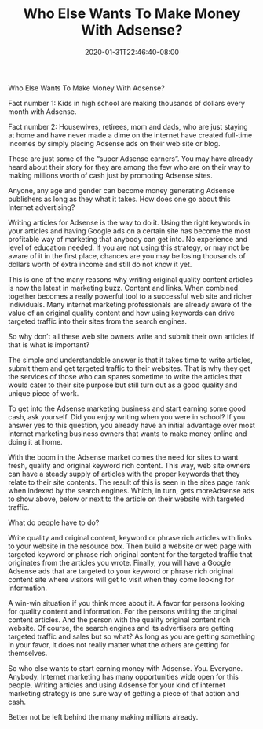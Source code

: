 ﻿---
title: "Who Else Wants To Make Money With Adsense?"
date: 2020-01-31T22:46:40-08:00
description: "googleadsense Tips for Web Success"
featured_image: "/images/googleadsense.jpg"
tags: ["googleadsense"]
---

Who Else Wants To Make Money With Adsense? 

Fact number 1: Kids in high school are making thousands of dollars every month with Adsense. 

Fact number 2: Housewives, retirees, mom and dads, who are just staying at home and have never made a dime on the internet have created full-time incomes by simply placing Adsense ads on their web site or blog.

These are just some of the “super Adsense earners”. You may have already heard about their story for they are among the few who are on their way to making millions worth of cash just by promoting Adsense sites. 

Anyone, any age and gender can become money generating Adsense publishers as long as they what it takes. How does one go about this Internet advertising?

Writing articles for Adsense is the way to do it. Using the right keywords in your articles and having Google ads on a certain site has become the most profitable way of marketing that anybody can get into. No experience and level of education needed. If you are not using this strategy, or may not be aware of it in the first place, chances are you may be losing thousands of dollars worth of extra income and still do not know it yet.

This is one of the many reasons why writing original quality content articles is now the latest in marketing buzz. Content and links. When combined together becomes a really powerful tool to a successful web site and richer individuals. Many internet marketing professionals are already aware of the value of an original quality content and how using keywords can drive targeted traffic into their sites from the search engines.

So why don’t all these web site owners write and submit their own articles if that is what is important? 

The simple and understandable answer is that it takes time to write articles, submit them and get targeted traffic to their websites. That is why they get the services of those who can spares sometime to write the articles that would cater to their site purpose but still turn out as a good quality and unique piece of work.

To get into the Adsense marketing business and start earning some good cash, ask yourself. Did you enjoy writing when you were in school? If you answer yes to this question, you already have an initial advantage over most internet marketing business owners that wants to make money online and doing it at home.

With the boom in the Adsense market comes the need for sites to want fresh, quality and original keyword rich content. This way, web site owners can have a steady supply of articles with the proper keywords that they relate to their site contents. The result of this is seen in the sites page rank when indexed by the search engines. Which, in turn, gets moreAdsense ads to show above, below or next to the article on their website with targeted traffic.

What do people have to do?

Write quality and original content, keyword or phrase rich articles with links to your website in the resource box. Then build a website or web page with targeted keyword or phrase rich original content for the targeted traffic that originates from the articles you wrote. Finally, you will have a Google Adsense ads that are targeted to your keyword or phrase rich original content site where visitors will get to visit when they come looking for information.

A win-win situation if you think more about it. A favor for persons looking for quality content and information. For the persons writing the original content articles. And the person with the quality original content rich website. Of course, the search engines and its advertisers are getting targeted traffic and sales but so what? As long as you are getting something in your favor, it does not really matter what the others are getting for themselves.

So who else wants to start earning money with Adsense. You. Everyone. Anybody. Internet marketing has many opportunities wide open for this people. Writing articles and using Adsense for your kind of internet marketing strategy is one sure way of getting a piece of that action and cash. 

Better not be left behind the many making millions already.

